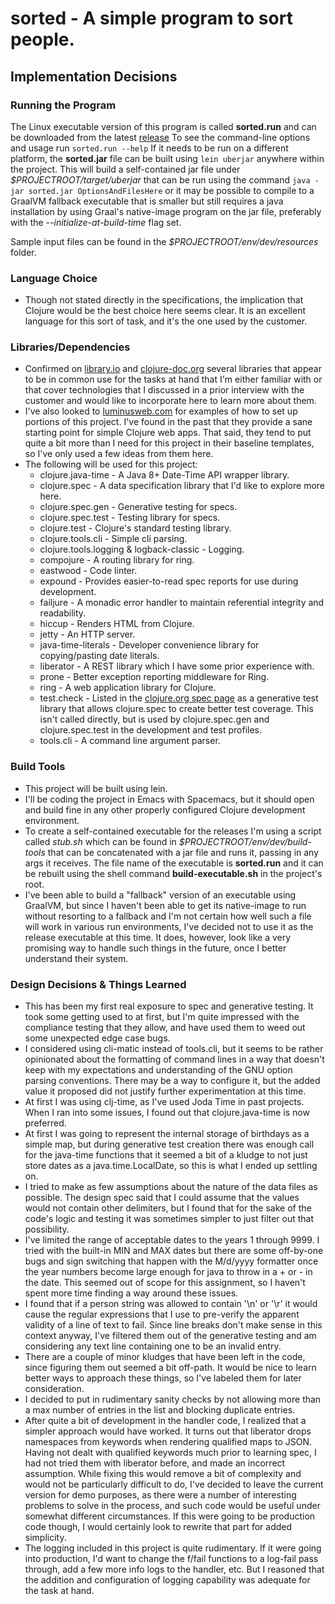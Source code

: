 sorted - A simple program to sort people.
=====================================================

Implementation Decisions
-----------------------------

### Running the Program
The Linux executable version of this program is called __sorted.run__ and can be
downloaded from the latest [release](https://github.com/gekkoe/sorted/releases)
To see the command-line options and usage run `sorted.run --help` If it needs to
be run on a different platform, the __sorted.jar__ file can be built using `lein
uberjar` anywhere within the project. This will build a self-contained jar file
under _$PROJECTROOT/target/uberjar_ that can be run using the command `java -jar
sorted.jar OptionsAndFilesHere` or it may be possible to compile to a GraalVM
fallback executable that is smaller but still requires a java installation by
using Graal's native-image program on the jar file, preferably with the
_--initialize-at-build-time_ flag set.

Sample input files can be found in the _$PROJECTROOT/env/dev/resources_ folder.

### Language Choice
* Though not stated directly in the specifications, the implication that Clojure
would be the best choice here seems clear. It is an excellent language for this
sort of task, and it's the one used by the customer.

### Libraries/Dependencies
* Confirmed on
[library.io](https://libraries.io/search?languages=Clojure&order=desc&sort=dependent_repos_count)
and
[clojure-doc.org](http://clojure-doc.org/articles/ecosystem/libraries_directory.html)
several libraries that appear to be in common use for the tasks at hand that I'm
either familiar with or that cover technologies that I discussed in a prior
interview with the customer and would like to incorporate here to learn more
about them.
* I've also looked to [luminusweb.com](http://luminusweb.com) for examples of
how to set up portions of this project. I've found in the past that they provide
a sane starting point for simple Clojure web apps. That said, they tend to put
quite a bit more than I need for this project in their baseline templates, so
I've only used a few ideas from them here.
* The following will be used for this project:
  - clojure.java-time - A Java 8+ Date-Time API wrapper library.
  - clojure.spec - A data specification library that I'd like to explore more
    here.
  - clojure.spec.gen - Generative testing for specs.
  - clojure.spec.test - Testing library for specs.
  - clojure.test - Clojure's standard testing library.
  - clojure.tools.cli - Simple cli parsing.
  - clojure.tools.logging & logback-classic - Logging.
  - compojure - A routing library for ring.
  - eastwood - Code linter.
  - expound - Provides easier-to-read spec reports for use during development.
  - failjure - A monadic error handler to maintain referential integrity and
    readability.
  - hiccup - Renders HTML from Clojure.
  - jetty - An HTTP server.
  - java-time-literals - Developer convenience library for copying/pasting date
    literals.
  - liberator - A REST library which I have some prior experience with.
  - prone - Better exception reporting middleware for Ring.
  - ring - A web application library for Clojure.
  - test.check - Listed in the [clojure.org spec
page](https://clojure.org/about/spec) as a generative test library that allows
clojure.spec to create better test coverage. This isn't called directly, but is
used by clojure.spec.gen and clojure.spec.test in the development and test
profiles.
  - tools.cli - A command line argument parser.

### Build Tools
* This project will be built using lein.
* I'll be coding the project in Emacs with Spacemacs, but it should open and
build fine in any other properly configured Clojure development environment.
* To create a self-contained executable for the releases I'm using a script
called _stub.sh_ which can be found in _$PROJECTROOT/env/dev/build-tools_ that
can be concatenated with a jar file and runs it, passing in any args it
receives. The file name of the executable is __sorted.run__ and it can be
rebuilt using the shell command __build-executable.sh__ in the project's root.
* I've been able to build a "fallback" version of an executable using GraalVM,
but since I haven't been able to get its native-image to run without resorting
to a fallback and I'm not certain how well such a file will work in various run
environments, I've decided not to use it as the release executable at this time.
It does, however, look like a very promising way to handle such things in the
future, once I better understand their system.

### Design Decisions & Things Learned
* This has been my first real exposure to spec and generative testing. It took
some getting used to at first, but I'm quite impressed with the compliance
testing that they allow, and have used them to weed out some unexpected edge
case bugs.
* I considered using cli-matic instead of tools.cli, but it seems to be rather
opinionated about the formatting of command lines in a way that doesn't keep
with my expectations and understanding of the GNU option parsing conventions.
There may be a way to configure it, but the added value it proposed did not
justify further experimentation at this time.
* At first I was using clj-time, as I've used Joda Time in past projects. When I
ran into some issues, I found out that clojure.java-time is now preferred.
* At first I was going to represent the internal storage of birthdays as a
simple map, but during generative test creation there was enough call for the
java-time functions that it seemed a bit of a kludge to not just store dates as
a java.time.LocalDate, so this is what I ended up settling on.
* I tried to make as few assumptions about the nature of the data files as
possible. The design spec said that I could assume that the values would not
contain other delimiters, but I found that for the sake of the code's logic and
testing it was sometimes simpler to just filter out that possibility.
* I've limited the range of acceptable dates to the years 1 through 9999. I
tried with the built-in MIN and MAX dates but there are some off-by-one bugs and
sign switching that happen with the M/d/yyyy formatter once the year numbers
become large enough for java to throw in a + or - in the date. This seemed out
of scope for this assignment, so I haven't spent more time finding a way around
these issues.
* I found that if a person string was allowed to contain '\n' or '\r' it would
cause the regular expressions that I use to pre-verify the apparent validity of
a line of text to fail. Since line breaks don't make sense in this context
anyway, I've filtered them out of the generative testing and am considering any
text line containing one to be an invalid entry.
* There are a couple of minor kludges that have been left in the code, since
figuring them out seemed a bit off-path. It would be nice to learn better ways
to approach these things, so I've labeled them for later consideration.
* I decided to put in rudimentary sanity checks by not allowing more than a max
number of entries in the list and blocking duplicate entries.
* After quite a bit of development in the handler code, I realized that a
simpler approach would have worked. It turns out that liberator drops namespaces
from keywords when rendering qualified maps to JSON. Having not dealt with
qualified keywords much prior to learning spec, I had not tried them with
liberator before, and made an incorrect assumption. While fixing this would
remove a bit of complexity and would not be particularly difficult to do, I've
decided to leave the current version for demo purposes, as there were a number
of interesting problems to solve in the process, and such code would be useful
under somewhat different circumstances. If this were going to be production code
though, I would certainly look to rewrite that part for added simplicity.
* The logging included in this project is quite rudimentary. If it were going
into production, I'd want to change the f/fail functions to a log-fail pass
through, add a few more info logs to the handler, etc. But I reasoned that the
addition and configuration of logging capability was adequate for the task at
hand.
